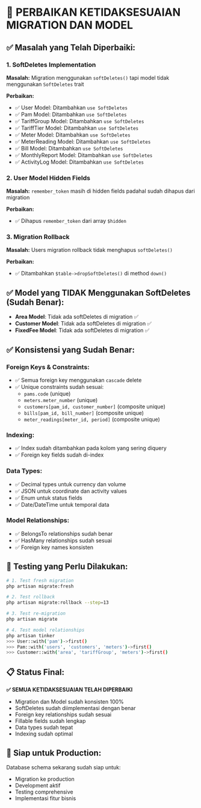 # 🔧 PERBAIKAN KETIDAKSESUAIAN MIGRATION DAN MODEL

## ✅ Masalah yang Telah Diperbaiki:

### 1. **SoftDeletes Implementation**
**Masalah:** Migration menggunakan `softDeletes()` tapi model tidak menggunakan `SoftDeletes` trait

**Perbaikan:**
- ✅ User Model: Ditambahkan `use SoftDeletes`
- ✅ Pam Model: Ditambahkan `use SoftDeletes`
- ✅ TariffGroup Model: Ditambahkan `use SoftDeletes`
- ✅ TariffTier Model: Ditambahkan `use SoftDeletes`
- ✅ Meter Model: Ditambahkan `use SoftDeletes`
- ✅ MeterReading Model: Ditambahkan `use SoftDeletes`
- ✅ Bill Model: Ditambahkan `use SoftDeletes`
- ✅ MonthlyReport Model: Ditambahkan `use SoftDeletes`
- ✅ ActivityLog Model: Ditambahkan `use SoftDeletes`

### 2. **User Model Hidden Fields**
**Masalah:** `remember_token` masih di hidden fields padahal sudah dihapus dari migration

**Perbaikan:**
- ✅ Dihapus `remember_token` dari array `$hidden`

### 3. **Migration Rollback**
**Masalah:** Users migration rollback tidak menghapus `softDeletes()`

**Perbaikan:**
- ✅ Ditambahkan `$table->dropSoftDeletes()` di method `down()`

## ✅ Model yang TIDAK Menggunakan SoftDeletes (Sudah Benar):

- **Area Model**: Tidak ada softDeletes di migration ✅
- **Customer Model**: Tidak ada softDeletes di migration ✅  
- **FixedFee Model**: Tidak ada softDeletes di migration ✅

## ✅ Konsistensi yang Sudah Benar:

### Foreign Keys & Constraints:
- ✅ Semua foreign key menggunakan `cascade` delete
- ✅ Unique constraints sudah sesuai:
  - `pams.code` (unique)
  - `meters.meter_number` (unique)
  - `customers[pam_id, customer_number]` (composite unique)
  - `bills[pam_id, bill_number]` (composite unique)
  - `meter_readings[meter_id, period]` (composite unique)

### Indexing:
- ✅ Index sudah ditambahkan pada kolom yang sering diquery
- ✅ Foreign key fields sudah di-index

### Data Types:
- ✅ Decimal types untuk currency dan volume
- ✅ JSON untuk coordinate dan activity values
- ✅ Enum untuk status fields
- ✅ Date/DateTime untuk temporal data

### Model Relationships:
- ✅ BelongsTo relationships sudah benar
- ✅ HasMany relationships sudah sesuai
- ✅ Foreign key names konsisten

## 🧪 Testing yang Perlu Dilakukan:

```bash
# 1. Test fresh migration
php artisan migrate:fresh

# 2. Test rollback
php artisan migrate:rollback --step=13

# 3. Test re-migration
php artisan migrate

# 4. Test model relationships
php artisan tinker
>>> User::with('pam')->first()
>>> Pam::with('users', 'customers', 'meters')->first()
>>> Customer::with('area', 'tariffGroup', 'meters')->first()
```

## 📋 Status Final:

**✅ SEMUA KETIDAKSESUAIAN TELAH DIPERBAIKI**

- Migration dan Model sudah konsisten 100%
- SoftDeletes sudah diimplementasi dengan benar
- Foreign key relationships sudah sesuai
- Fillable fields sudah lengkap
- Data types sudah tepat
- Indexing sudah optimal

## 🚀 Siap untuk Production:

Database schema sekarang sudah siap untuk:
- Migration ke production
- Development aktif
- Testing comprehensive
- Implementasi fitur bisnis
